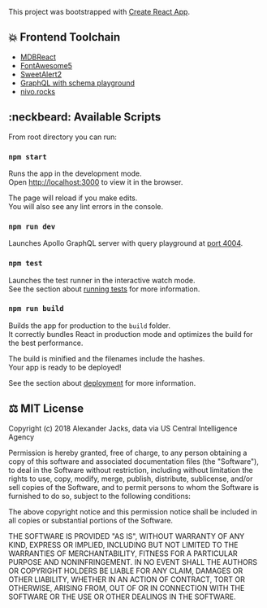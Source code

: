 This project was bootstrapped with [Create React App](https://github.com/facebook/create-react-app).

## :boom: Frontend Toolchain

- [MDBReact](https://www.npmjs.com/package/mdbreact)
- [FontAwesome5](http://fontawesome.io/icons/)
- [SweetAlert2](https://sweetalert2.github.io)
- [GraphQL with schema playground](https://graphql.org/learn/schema/)
- [nivo.rocks](http://nivo.rocks/waffle/html)

## :neckbeard: Available Scripts

From root directory you can run:

### `npm start`

Runs the app in the development mode.<br>
Open [http://localhost:3000](http://localhost:3000) to view it in the browser.

The page will reload if you make edits.<br>
You will also see any lint errors in the console.

### `npm run dev`

Launches Apollo GraphQL server with query playground at [port 4004](http://localhost:4004/graphql).

### `npm test`

Launches the test runner in the interactive watch mode.<br>
See the section about [running tests](https://facebook.github.io/create-react-app/docs/running-tests) for more information.

### `npm run build`

Builds the app for production to the `build` folder.<br>
It correctly bundles React in production mode and optimizes the build for the best performance.

The build is minified and the filenames include the hashes.<br>
Your app is ready to be deployed!

See the section about [deployment](https://facebook.github.io/create-react-app/docs/deployment) for more information.

## ⚖️ MIT License
Copyright (c) 2018 Alexander Jacks, data via US Central Intelligence Agency

Permission is hereby granted, free of charge, to any person obtaining a copy
of this software and associated documentation files (the "Software"), to deal
in the Software without restriction, including without limitation the rights
to use, copy, modify, merge, publish, distribute, sublicense, and/or sell
copies of the Software, and to permit persons to whom the Software is
furnished to do so, subject to the following conditions:

The above copyright notice and this permission notice shall be included in all
copies or substantial portions of the Software.

THE SOFTWARE IS PROVIDED "AS IS", WITHOUT WARRANTY OF ANY KIND, EXPRESS OR
IMPLIED, INCLUDING BUT NOT LIMITED TO THE WARRANTIES OF MERCHANTABILITY,
FITNESS FOR A PARTICULAR PURPOSE AND NONINFRINGEMENT. IN NO EVENT SHALL THE
AUTHORS OR COPYRIGHT HOLDERS BE LIABLE FOR ANY CLAIM, DAMAGES OR OTHER
LIABILITY, WHETHER IN AN ACTION OF CONTRACT, TORT OR OTHERWISE, ARISING FROM,
OUT OF OR IN CONNECTION WITH THE SOFTWARE OR THE USE OR OTHER DEALINGS IN THE
SOFTWARE.